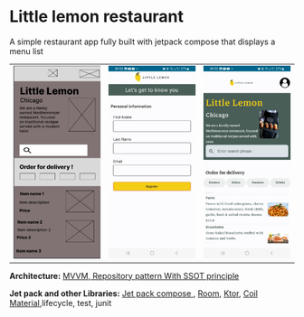 # Little lemon restaurant
A simple restaurant app fully built with jetpack compose that displays a menu list

<table>
  <tr>
 <td><img src="https://github.com/atebsy/little-lemon/blob/main/Screen%20Shot%202023-11-14%20at%2010.53.33.png"></td>
     <td><img src="https://github.com/atebsy/little-lemon/blob/main/Screenshot_20231230_095832_LittleLemon.jpg"></td>
     <td><img src="https://github.com/atebsy/little-lemon/blob/main/Screenshot_20231230_095939_LittleLemon.jpg"></td>
  </tr>
 </table>
 
 <b>Architecture:</b> <a href="https://developer.android.com/topic/architecture">MVVM, Repository pattern With SSOT principle</a>
 
 <b>Jet pack and other Libraries:</b> <a href="https://developer.android.com/jetpack/compose"> Jet pack compose </a>,  <a href="https://developer.android.com/jetpack/androidx/releases/room">Room</a>, <a href="https://ktor.io/">Ktor</a>, <a href="https://coil-kt.github.io/coil/compose/">Coil</a> <a href="https://m3.material.io/develop/android/jetpack-compose"> Material</a>,lifecycle, test, junit
